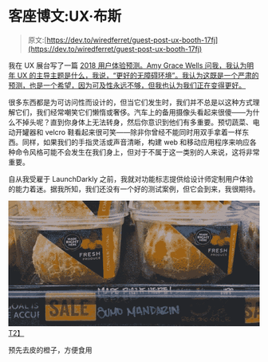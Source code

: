 # 客座博文:UX·布斯

> 原文:[https://dev.to/wiredferret/guest-post-ux-booth-17fj](https://dev.to/wiredferret/guest-post-ux-booth-17fj)

我在 UX 展台写了一篇 [2018 用户体验预测。Amy Grace Wells 问我，我认为明年 UX 的主导主题是什么，我说，“更好的无障碍环境”。我认为这既是一个严肃的预测，也是一个希望，因为可及性永远不够，但我也认为我们正在变得更好。](http://www.uxbooth.com/articles/ux-in-2018-design-development-and-accessibility/)

很多东西都是为可访问性而设计的，但当它们发生时，我们并不总是以这种方式理解它们，我们经常嘲笑它们懒惰或奢侈。汽车上的备用摄像头看起来很傻——为什么不掉头呢？直到你身体上无法转身，然后你意识到他们有多重要。预切蔬菜、电动开罐器和 velcro 鞋看起来很可笑——除非你曾经不能同时用双手拿着一样东西。同样，如果我们的手指灵活或声音清晰，构建 web 和移动应用程序来响应各种命令风格可能不会发生在我们身上，但对于不属于这一类别的人来说，这将非常重要。

自从我受雇于 LaunchDarkly 之前，我就对功能标志提供给设计师定制用户体验的能力着迷。据我所知，我们还没有一个好的测试案例，但它会到来，我很期待。

[![Peeled oranges in plastic containers](img/426d13c75c8e1e7378fa0aa0f3c2363f.png)T2】](https://res.cloudinary.com/practicaldev/image/fetch/s--m_buAu1P--/c_limit%2Cf_auto%2Cfl_progressive%2Cq_auto%2Cw_880/http://static4.businessinsider.com/image/56d9b345dd0895fc5a8b4670-1190-625/whole-foods-is-being-criticized-for-selling-pre-peeled-oranges-in-plastic-containers.jpg)

预先去皮的橙子，方便食用